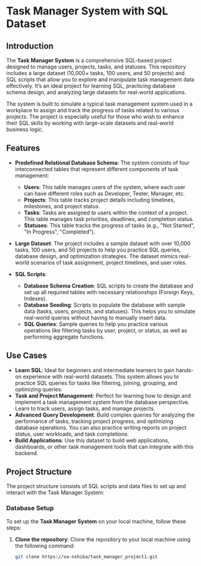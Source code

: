 # Task Manager System with SQL Dataset

## Introduction
The **Task Manager System** is a comprehensive SQL-based project designed to manage users, projects, tasks, and statuses. This repository includes a large dataset (10,000+ tasks, 100 users, and 50 projects) and SQL scripts that allow you to explore and manipulate task management data effectively. It’s an ideal project for learning SQL, practicing database schema design, and analyzing large datasets for real-world applications.

The system is built to simulate a typical task management system used in a workplace to assign and track the progress of tasks related to various projects. The project is especially useful for those who wish to enhance their SQL skills by working with large-scale datasets and real-world business logic.

## Features
- **Predefined Relational Database Schema**: 
  The system consists of four interconnected tables that represent different components of task management:
  - **Users**: This table manages users of the system, where each user can have different roles such as Developer, Tester, Manager, etc.
  - **Projects**: This table tracks project details including timelines, milestones, and project status.
  - **Tasks**: Tasks are assigned to users within the context of a project. This table manages task priorities, deadlines, and completion status.
  - **Statuses**: This table tracks the progress of tasks (e.g., "Not Started", "In Progress", "Completed").

- **Large Dataset**: 
  The project includes a sample dataset with over 10,000 tasks, 100 users, and 50 projects to help you practice SQL queries, database design, and optimization strategies. The dataset mimics real-world scenarios of task assignment, project timelines, and user roles.

- **SQL Scripts**: 
  - **Database Schema Creation**: SQL scripts to create the database and set up all required tables with necessary relationships (Foreign Keys, Indexes).
  - **Database Seeding**: Scripts to populate the database with sample data (tasks, users, projects, and statuses). This helps you to simulate real-world queries without having to manually insert data.
  - **SQL Queries**: Sample queries to help you practice various operations like filtering tasks by user, project, or status, as well as performing aggregate functions.

## Use Cases
- **Learn SQL**: Ideal for beginners and intermediate learners to gain hands-on experience with real-world datasets. This system allows you to practice SQL queries for tasks like filtering, joining, grouping, and optimizing queries.
- **Task and Project Management**: Perfect for learning how to design and implement a task management system from the database perspective. Learn to track users, assign tasks, and manage projects.
- **Advanced Query Development**: Build complex queries for analyzing the performance of tasks, tracking project progress, and optimizing database operations. You can also practice writing reports on project status, user workloads, and task completions.
- **Build Applications**: Use this dataset to build web applications, dashboards, or other task management tools that can integrate with this backend.

## Project Structure
The project structure consists of SQL scripts and data files to set up and interact with the Task Manager System:
### Database Setup
To set up the **Task Manager System** on your local machine, follow these steps:

1. **Clone the repository**: 
   Clone the repository to your local machine using the following command:
   ```bash
   git clone https://va-nshika/task_manager_project1.git

